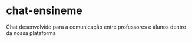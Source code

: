 # chat-ensineme
Chat desenvolvido para a comunicação entre professores e alunos dentro da nossa plataforma
